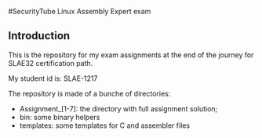 #SecurityTube Linux Assembly Expert exam

## Introduction

This is the repository for my exam assignments at the end of the journey for
SLAE32 certification path.

My student id is: SLAE-1217

The repository is made of a bunche of directories:

* Assignment\_[1-7]: the directory with full assignment solution;
* bin: some binary helpers
* templates: some templates for C and assembler files


